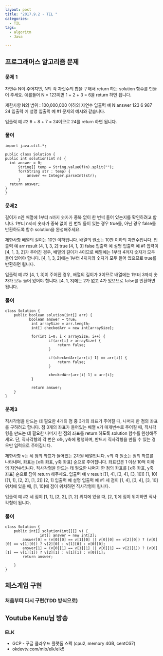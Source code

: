 ```yaml
---
layout: post
title: "2017.9.2 - TIL "
categories:
  - TIL
tags:
  - algoritm
  - Java

---
```


## 프로그래머스 알고리즘 문제
### 문제 1
  자연수 N이 주어지면, N의 각 자릿수의 합을 구해서 return 하는 solution 함수를 만들어 주세요.
  예를들어 N = 123이면 1 + 2 + 3 = 6을 return 하면 됩니다.

  제한사항
  N의 범위 : 100,000,000 이하의 자연수
  입출력 예
  N	answer
  123	6
  987	24
  입출력 예 설명
  입출력 예 #1
  문제의 예시와 같습니다.

  입출력 예 #2
  9 + 8 + 7 = 24이므로 24를 return 하면 됩니다.

### 풀이
```
import java.util.*;

public class Solution {
public int solution(int n) {
  int answer = 0;
      String[] temp = String.valueOf(n).split("");
      for(String str : temp) {
          answer += Integer.parseInt(str);
      }
  return answer;
}
}
```

### 문제2

길이가 n인 배열에 1부터 n까지 숫자가 중복 없이 한 번씩 들어 있는지를 확인하려고 합니다.
1부터 n까지 숫자가 중복 없이 한 번씩 들어 있는 경우 true를, 아닌 경우 false를 반환하도록 함수 solution을 완성해주세요.

제한사항
배열의 길이는 10만 이하입니다.
배열의 원소는 10만 이하의 자연수입니다.
입출력 예
arr	result
[4, 1, 3, 2]	true
[4, 1, 3]	false
입출력 예 설명
입출력 예 #1
입력이 [4, 1, 3, 2]가 주어진 경우, 배열의 길이가 4이므로 배열에는 1부터 4까지 숫자가 모두 들어 있어야 합니다. [4, 1, 3, 2]에는 1부터 4까지의 숫자가 모두 들어 있으므로 true를 반환하면 됩니다.

입출력 예 #2
[4, 1, 3]이 주어진 경우, 배열의 길이가 3이므로 배열에는 1부터 3까지 숫자가 모두 들어 있어야 합니다. [4, 1, 3]에는 2가 없고 4가 있으므로 false를 반환하면 됩니다.


### 풀이
```
class Solution {
    public boolean solution(int[] arr) {
           boolean answer = true;
	        int arraySize = arr.length;
	        int[] checkedArr = new int[arraySize];

	        for(int i=0; i < arraySize; i++) {
	        		if(arr[i] > arraySize) {
	        			return false;
	        		}

	        		if(checkedArr[arr[i]-1] == arr[i]) {
	        			return false;
	        		}

	        		checkedArr[arr[i]-1] = arr[i];
	        }

	        return answer;
    }
}
```

### 문제3

직사각형을 만드는 데 필요한 4개의 점 중 3개의 좌표가 주어질 때, 나머지 한 점의 좌표를 구하려고 합니다. 점 3개의 좌표가 들어있는 배열 v가 매개변수로 주어질 때, 직사각형을 만드는 데 필요한 나머지 한 점의 좌표를 return 하도록 solution 함수를 완성해주세요. 단, 직사각형의 각 변은 x축, y축에 평행하며, 반드시 직사각형을 만들 수 있는 경우만 입력으로 주어집니다.

제한사항
v는 세 점의 좌표가 들어있는 2차원 배열입니다.
v의 각 원소는 점의 좌표를 나타내며, 좌표는 [x축 좌표, y축 좌표] 순으로 주어집니다.
좌표값은 1 이상 10억 이하의 자연수입니다.
직사각형을 만드는 데 필요한 나머지 한 점의 좌표를 [x축 좌표, y축 좌표] 순으로 담아 return 해주세요.
입출력 예
v	result
[[1, 4], [3, 4], [3, 10]]	[1, 10]
[[1, 1], [2, 2], [1, 2]]	[2, 1]
입출력 예 설명
입출력 예 #1
세 점이 [1, 4], [3, 4], [3, 10] 위치에 있을 때, [1, 10]에 점이 위치하면 직사각형이 됩니다.

입출력 예 #2
세 점이 [1, 1], [2, 2], [1, 2] 위치에 있을 때, [2, 1]에 점이 위치하면 직사각형이 됩니다.


### 풀이
```
class Solution {
    public int[] solution(int[][] v) {
                int[] answer = new int[2];
        answer[0] = (v[0][0] == v[1][0] || v[0][0] == v[2][0]) ? (v[0][0] == v[1][0]) ? v[2][0] : v[1][0] : v[0][0];
        answer[1] = (v[0][1] == v[1][1] || v[0][1] == v[2][1]) ? (v[0][1] == v[1][1]) ? v[2][1] : v[1][1] : v[0][1];
        return answer;

    }
}
```


## 체스게임 구현
### 처음부터 다시 구현(TDD 방식으로)

## Youtube Kenu님 방송
### ELK
* GCP - 구글 클라우드 플랫폼 스펙 (cpu2, memory 4GB, centOS7)
* okdevtv.com/mib/elk/elk5
